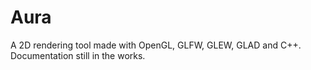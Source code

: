 # Aura
A 2D rendering tool made with OpenGL, GLFW, GLEW, GLAD and C++. Documentation still in the works.
